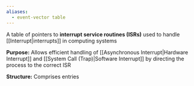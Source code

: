```yaml
---
aliases:
  - event-vector table
---
```

A table of pointers to **interrupt service routines (ISRs)** used to handle [[Interrupt|interrupts]] in computing systems

**Purpose:** Allows efficient handling of [[Asynchronous Interrupt|Hardware Interrupt]] and [[System Call (Trap)|Software Interrupt]] by directing the process to the correct ISR

**Structure:** Comprises entries 